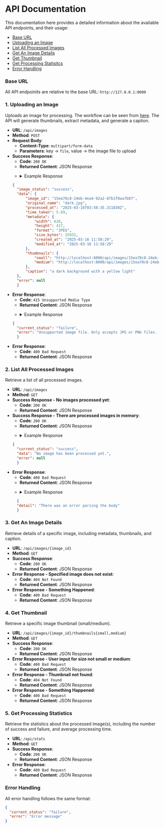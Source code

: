 # API Documentation
This documentation here provides a detailed information about the available API endpoints, and their usage:
- [Base URL](#base-url)
- [Uploading an Image](#1-uploading-an-image)
- [List All Processed Images](#2-list-all-processed-images)
- [Get An Image Details](#3-get-an-image-details)
- [Get Thumbnail](#4-get-thumbnail)
- [Get Processing Statisitcs](#5-get-processing-statistics)
- [Error Handling](#error-handling)

### Base URL
All API endpoinits are relative to the base URL: `http://127.0.0.1:8000`

### 1. Uploading an Image
Uploads an image for processing. The workflow can be seen from [here](#process-flow). The API will generate thumbnails, extract metadata, and generate a caption.
- **URL**: `/api/images`
- **Method**: `POST`
- **Request Body**:
  - **Content-Type**: `multipart/form-data`
  - **Parameters**: key -> `file`, value -> the image file to upload
- **Success Response**:
  - **Code**: `200 OK`
  - **Returned Content**: JSON Response
  - <p><details><summary>Example Response</summary>
  ```json
  {
    "image_status": "success",
    "data": {
        "image_id": "15ea78c8-24eb-4ea4-92a2-87b1f0aa7b87",
        "original_name": "dark.jpg",
        "processed_at": "2025-03-16T03:58:35.311830Z",
        "time_taken": 5.69,
        "metadata": {
            "width": 626,
            "height": 417,
            "format": "JPEG",
            "size_bytes": 25932,
            "created_at": "2025-03-16 11:58:29",
            "modified_at": "2025-03-16 11:58:29"
        },
        "thumbnails": {
            "small": "http://localhost:8000/api/images/15ea78c8-24eb-4ea4-92a2-87b1f0aa7b87/thumbnails/small",
            "medium": "http://localhost:8000/api/images/15ea78c8-24eb-4ea4-92a2-87b1f0aa7b87/thumbnails/medium"
        },
        "caption": "a dark background with a yellow light"
    },
    "error": null
    }
  ```
  </details></p>
- **Error Response**:
  - **Code**: `415 Unsupported Media Type`
  - **Returned Content**: JSON Response
  - <p><details><summary>Example Response</summary>
  ```json
  {
    "current_status": "failure",
    "error": "Unsupported image file. Only accepts JPG or PNG files. Please try again."
    }
  ```
    </details></p>
- **Error Response**:
  - **Code**: `400 Bad Request`
  - **Returned Content**: JSON Response

### 2. List All Processed Images
Retrieve a list of all processed images.
- **URL**: `/api/images`
- **Method**: `GET`
- **Success Response - No images processed yet**:
  - **Code**: `200 OK`
  - **Returned Content**: JSON Response
- **Success Response - There are processed images in memory**:
  - **Code**: `200 OK`
  - **Returned Content**: JSON Response
  - <p><details><summary>Example Response</summary>
  ```json
  {
    "current_status": "success",
    "data": "No image has been processed yet.",
    "error": null
    }
  ```
  </details></p>
- **Error Response**:
  - **Code**: `400 Bad Request`
  - **Returned Content**: JSON Response
  - <p><details><summary>Example Response</summary>
  ```json
    {
    "detail": "There was an error parsing the body"
    }
  ```
    </details></p>

### 3. Get An Image Details
Retrieve details of a specific image, including metadata, thumbnails, and caption.
- **URL**: `/api/images/{image_id}`
- **Method**: `GET`
- **Success Response**:
  - **Code**: `200 OK`
  - **Returned Content**: JSON Response
- **Error Response - Specified image does not exist**:
  - **Code**: `404 Not Found`
  - **Returned Content**: JSON Response
- **Error Response - Something Happened**:
  - **Code**: `400 Bad Request`
  - **Returned Content**: JSON Response

### 4. Get Thumbnail
Retrieve a specific image thumbnail (small/medium).
- **URL**: `/api/images/{image_id}/thumbnails{small,medium}`
- **Method**: `GET`
- **Success Response**:
  - **Code**: `200 OK`
  - **Returned Content**: JSON Response
- **Error Response - User input for size not small or medium**:
  - **Code**: `400 Bad Request`
  - **Returned Content**: JSON Response
- **Error Response - Thumbnail not found**:
  - **Code**: `404 Not Found`
  - **Returned Content**: JSON Response
- **Error Response - Something Happened**:
  - **Code**: `400 Bad Request`
  - **Returned Content**: JSON Response

### 5. Get Processing Statistics
Retrieve the statistics about the processed image(s), including the number of success and failure, and average processing time.
- **URL**: `/api/stats`
- **Method**: `GET`
- **Success Response**:
  - **Code**: `200 OK`
  - **Returned Content**: JSON Response
- **Error Response**:
  - **Code**: `400 Bad Request`
  - **Returned Content**: JSON Response

### Error Handling
All error handling follows the same format:
```json
{
  "current_status": "failure",
  "error": "Error message"
}
```